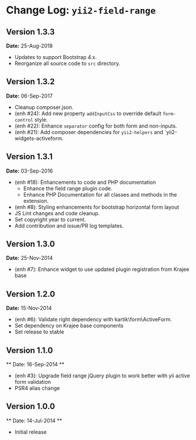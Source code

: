 Change Log: `yii2-field-range`
==============================

## Version 1.3.3

**Date:** 25-Aug-2018

- Updates to support Bootstrap 4.x.
- Reorganize all source code to `src` directory.

## Version 1.3.2

**Date:** 06-Sep-2017

- Cleanup composer.json.
- (enh #24): Add new property `addInputCss` to override default `form-control` style.
- (enh #22): Enhance `separator` config for both form and non-inputs.
- (enh #21): Add composer dependencies for `yii2-helpers` and `yii2-widgets-activeform.

## Version 1.3.1

**Date:** 03-Sep-2016

- (enh #18): Enhancements to code and PHP documentation
    - Enhance the field range plugin code.
    - Enhance PHP Documentation for all classes and methods in the extension.
- (enh #8): Styling enhancements for bootstrap horizontal form layout
- JS Lint changes and code cleanup.
- Set copyright year to current.
- Add contribution and issue/PR log templates.

## Version 1.3.0

**Date:** 25-Nov-2014

- (enh #7): Enhance widget to use updated plugin registration from Krajee base 

## Version 1.2.0

**Date:** 15-Nov-2014

- (enh #6): Validate right dependency with kartik\form\ActiveForm.
- Set dependency on Krajee base components
- Set release to stable

## Version 1.1.0

** Date: 16-Sep-2014 **

- (enh #3): Upgrade field range jQuery plugin to work better with yii active form validation
- PSR4 alias change

## Version 1.0.0

** Date: 14-Jul-2014 **

- Initial release